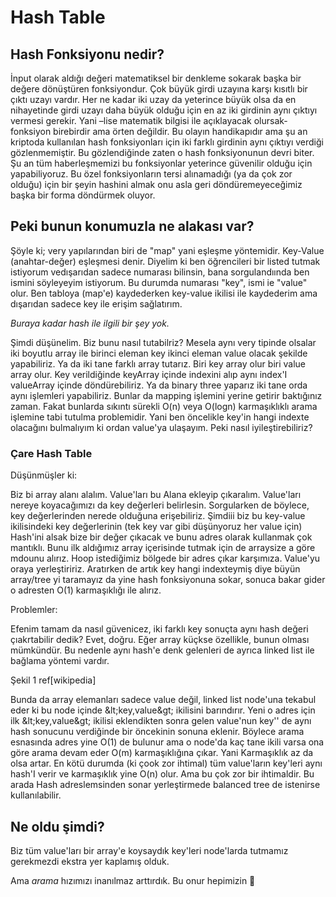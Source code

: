 # Hash Table

## Hash Fonksiyonu nedir?

İnput olarak aldığı değeri matematiksel bir denkleme sokarak başka bir değere dönüştüren fonksiyondur. Çok büyük girdi uzayına karşı kısıtlı bir çıktı uzayı vardır. Her ne kadar iki uzay da yeterince büyük olsa da en nihayetinde girdi uzayı daha büyük olduğu için en az iki girdinin aynı çıktıyı vermesi gerekir. Yani –lise matematik bilgisi ile açıklayacak olursak- fonksiyon birebirdir ama örten değildir. Bu olayın handikapıdır ama şu an kriptoda kullanılan hash fonksiyonları için iki farklı girdinin aynı çıktıyı verdiği gözlenmemiştir. Bu gözlendiğinde zaten o hash fonksiyonunun devri biter. Şu an tüm haberleşmemizi bu fonksiyonlar yeterince güvenilir olduğu için yapabiliyoruz. Bu özel fonksiyonların tersi alınamadığı (ya da çok zor olduğu) için bir şeyin hashini almak onu asla geri döndüremeyeceğimiz başka bir forma döndürmek oluyor.

## Peki bunun konumuzla ne alakası var?

Şöyle ki; very yapılarından biri de &quot;map&quot; yani eşleşme yöntemidir. Key-Value (anahtar-değer) eşleşmesi denir. Diyelim ki ben öğrencileri bir listed tutmak istiyorum vedışarıdan sadece numarası bilinsin, bana sorgulandıında ben ismini söyleyeyim istiyorum. Bu durumda numarası &quot;key&quot;, ismi ie &quot;value&quot; olur. Ben tabloya (map&#39;e) kaydederken key-value ikilisi ile kaydederim ama dışarıdan sadece key ile erişim sağlatırım.

_Buraya kadar hash ile ilgili bir şey yok._

Şimdi düşünelim. Biz bunu nasıl tutabilriz? Mesela aynı very tipinde olsalar iki boyutlu array ile birinci eleman key ikinci eleman value olacak şekilde yapabiliriz. Ya da iki tane farklı array tutarız. Biri key array olur biri value array olur. Key verildiğinde keyArray içinde indexini alıp aynı index&#39;I valueArray içinde döndürebiliriz. Ya da binary three yaparız iki tane orda aynı işlemleri yapabiliriz. Bunlar da mapping işlemini yerine getirir baktığınız zaman. Fakat bunlarda sıkıntı sürekli O(n) veya O(logn) karmaşıklıklı arama işlemine tabi tutulma problemidir. Yani ben öncelikle key&#39;in hangi indexte olacağını bulmalıyım ki ordan value&#39;ya ulaşayım. Peki nasıl iyileştirebiliriz?

### Çare Hash Table

Düşünmüşler ki:

Biz bi array alanı alalım. Value&#39;ları bu Alana ekleyip çıkaralım. Value&#39;ları nereye koyacağımızı da key değerleri belirlesin. Sorgularken de böylece, key değerlerinden nerede olduğuna erişebiliriz. Şimdiii biz bu key-value ikilisindeki key değerlerinin (tek key var gibi düşünyoruz her value için) Hash&#39;ini alsak bize bir değer çıkacak ve bunu adres olarak kullanmak çok mantıklı. Bunu ilk aldığımız array içerisinde tutmak için de arraysize a göre mdounu alırız. Hoop istediğimiz bölgede bir adres çıkar karşımıza. Value&#39;yu oraya yerleştiririz. Aratırken de artık key hangi indexteymiş diye büyün array/tree yi taramayız da yine hash fonksiyonuna sokar, sonuca bakar gider o adresten O(1) karmaşıklığı ile alırız.

Problemler:

Efenim tamam da nasıl güvenicez, iki farklı key sonuçta aynı hash değeri çıakrtabilir dedik? Evet, doğru. Eğer array küçkse özellikle, bunun olması mümkündür. Bu nedenle aynı hash&#39;e denk gelenleri de ayrıca linked list ile bağlama yöntemi vardır.


Şekil 1 ref[wikipedia]

Bunda da array elemanları sadece value değil, linked list node&#39;una tekabul eder ki bu node içinde \&lt;key,value\&gt; ikilisini barındırır. Yeni o adres için ilk \&lt;key,value\&gt; ikilisi eklendikten sonra gelen value&#39;nun key&#39;&#39; de aynı hash sonucunu verdiğinde bir öncekinin sonuna eklenir. Böylece arama esnasında adres yine O(1) de bulunur ama o node&#39;da kaç tane ikili varsa ona göre arama devam eder O(m) karmaşıklığına çıkar. Yani Karmaşıklık az da olsa artar. En kötü durumda (ki çook zor ihtimal) tüm value&#39;ların key&#39;leri aynı hash&#39;I verir ve karmaşıklık yine O(n) olur. Ama bu çok zor bir ihtimaldir. Bu arada Hash adreslemsinden sonar yerleştirmede balanced tree de istenirse kullanılabilir.

## Ne oldu şimdi?

Biz tüm value&#39;ları bir array&#39;e koysaydık key&#39;leri node&#39;larda tutmamız gerekmezdi ekstra yer kaplamış olduk.

Ama _arama_ hızımızı inanılmaz arttırdık. Bu onur hepimizin 